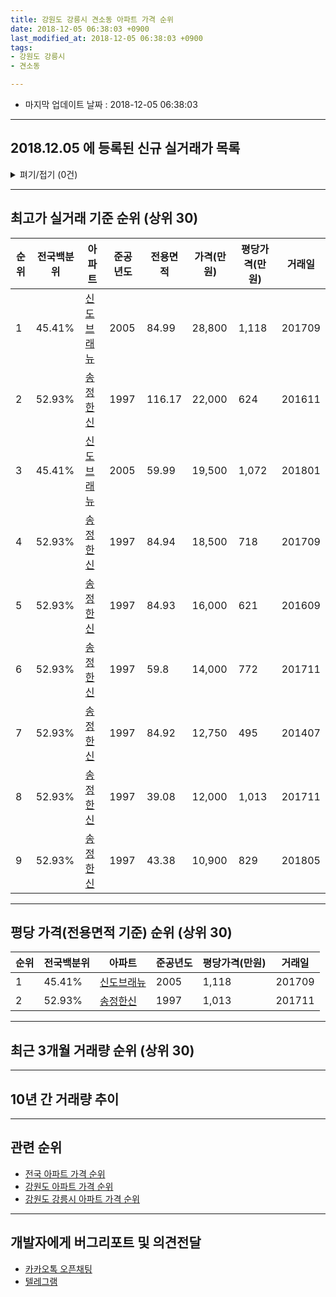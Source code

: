 ```yaml
---
title: 강원도 강릉시 견소동 아파트 가격 순위
date: 2018-12-05 06:38:03 +0900
last_modified_at: 2018-12-05 06:38:03 +0900
tags:
- 강원도 강릉시
- 견소동

---
```


* 마지막 업데이트 날짜 : 2018-12-05 06:38:03

---

## 2018.12.05 에 등록된 신규 실거래가 목록

<details>
<summary>펴기/접기 (0건)</summary>
<div markdown="1">

|아파트|전국백분위|준공년도|전용면적|가격(만원)|평당가격(만원)|거래일|
|---|---|---|---|---|---|---|
|없음|||||||


</div>
</details>

---

## 최고가 실거래 기준 순위 (상위 30)


|순위|전국백분위|아파트|준공년도|전용면적|가격(만원)|평당가격(만원)|거래일|
|---|---|---|---|---|---|---|---|
|1|45.41%|[신도브래뉴](https://search.naver.com/search.naver?query=%EA%B0%95%EC%9B%90%EB%8F%84+%EA%B0%95%EB%A6%89%EC%8B%9C+%EA%B2%AC%EC%86%8C%EB%8F%99+%EC%8B%A0%EB%8F%84%EB%B8%8C%EB%9E%98%EB%89%B4)|2005|84.99|28,800|1,118|201709|
|2|52.93%|[송정한신](https://search.naver.com/search.naver?query=%EA%B0%95%EC%9B%90%EB%8F%84+%EA%B0%95%EB%A6%89%EC%8B%9C+%EA%B2%AC%EC%86%8C%EB%8F%99+%EC%86%A1%EC%A0%95%ED%95%9C%EC%8B%A0)|1997|116.17|22,000|624|201611|
|3|45.41%|[신도브래뉴](https://search.naver.com/search.naver?query=%EA%B0%95%EC%9B%90%EB%8F%84+%EA%B0%95%EB%A6%89%EC%8B%9C+%EA%B2%AC%EC%86%8C%EB%8F%99+%EC%8B%A0%EB%8F%84%EB%B8%8C%EB%9E%98%EB%89%B4)|2005|59.99|19,500|1,072|201801|
|4|52.93%|[송정한신](https://search.naver.com/search.naver?query=%EA%B0%95%EC%9B%90%EB%8F%84+%EA%B0%95%EB%A6%89%EC%8B%9C+%EA%B2%AC%EC%86%8C%EB%8F%99+%EC%86%A1%EC%A0%95%ED%95%9C%EC%8B%A0)|1997|84.94|18,500|718|201709|
|5|52.93%|[송정한신](https://search.naver.com/search.naver?query=%EA%B0%95%EC%9B%90%EB%8F%84+%EA%B0%95%EB%A6%89%EC%8B%9C+%EA%B2%AC%EC%86%8C%EB%8F%99+%EC%86%A1%EC%A0%95%ED%95%9C%EC%8B%A0)|1997|84.93|16,000|621|201609|
|6|52.93%|[송정한신](https://search.naver.com/search.naver?query=%EA%B0%95%EC%9B%90%EB%8F%84+%EA%B0%95%EB%A6%89%EC%8B%9C+%EA%B2%AC%EC%86%8C%EB%8F%99+%EC%86%A1%EC%A0%95%ED%95%9C%EC%8B%A0)|1997|59.8|14,000|772|201711|
|7|52.93%|[송정한신](https://search.naver.com/search.naver?query=%EA%B0%95%EC%9B%90%EB%8F%84+%EA%B0%95%EB%A6%89%EC%8B%9C+%EA%B2%AC%EC%86%8C%EB%8F%99+%EC%86%A1%EC%A0%95%ED%95%9C%EC%8B%A0)|1997|84.92|12,750|495|201407|
|8|52.93%|[송정한신](https://search.naver.com/search.naver?query=%EA%B0%95%EC%9B%90%EB%8F%84+%EA%B0%95%EB%A6%89%EC%8B%9C+%EA%B2%AC%EC%86%8C%EB%8F%99+%EC%86%A1%EC%A0%95%ED%95%9C%EC%8B%A0)|1997|39.08|12,000|1,013|201711|
|9|52.93%|[송정한신](https://search.naver.com/search.naver?query=%EA%B0%95%EC%9B%90%EB%8F%84+%EA%B0%95%EB%A6%89%EC%8B%9C+%EA%B2%AC%EC%86%8C%EB%8F%99+%EC%86%A1%EC%A0%95%ED%95%9C%EC%8B%A0)|1997|43.38|10,900|829|201805|


---

## 평당 가격(전용면적 기준) 순위 (상위 30)


|순위|전국백분위|아파트|준공년도|평당가격(만원)|거래일|
|---|---|---|---|---|---|
|1|45.41%|[신도브래뉴](https://search.naver.com/search.naver?query=%EA%B0%95%EC%9B%90%EB%8F%84+%EA%B0%95%EB%A6%89%EC%8B%9C+%EA%B2%AC%EC%86%8C%EB%8F%99+%EC%8B%A0%EB%8F%84%EB%B8%8C%EB%9E%98%EB%89%B4)|2005|1,118|201709|
|2|52.93%|[송정한신](https://search.naver.com/search.naver?query=%EA%B0%95%EC%9B%90%EB%8F%84+%EA%B0%95%EB%A6%89%EC%8B%9C+%EA%B2%AC%EC%86%8C%EB%8F%99+%EC%86%A1%EC%A0%95%ED%95%9C%EC%8B%A0)|1997|1,013|201711|


---

## 최근 3개월 거래량 순위 (상위 30)


<div style="width:100%;">
    <canvas id="deal_count_ranking" height="250"></canvas>
</div>


<script>
new Chart(document.getElementById("deal_count_ranking"), {
    type: 'horizontalBar',
    data: {
        labels: ['신도브래뉴', '송정한신'],
        datasets: [{
            label: '실거래 수',
            data: [6, 1],
            borderColor: "rgba(255, 0, 128, 1)",
            backgroundColor: "rgba(255, 0, 128, 0.5)",
            fill: false,
        }]
    },
    options: {
        responsive: true,
        title: {
            display: true,
            text: '최근 3개월 거래량 순위'
        },
        tooltips: {
            mode: 'index',
            intersect: false,
            callbacks: {
                title: function(tooltipItems, data) {
                    return "실거래 수:";
                },
                label: function(tooltipItem, data) {
                    return data.labels[tooltipItem.index] + ": " + tooltipItem.xLabel;
                }
            }
        },
        hover: {
            mode: 'nearest',
            intersect: true
        },
        scales: {
            xAxes: [{
                display: true,
                scaleLabel: {
                    display: true,
                    labelString: '실거래 수'
                },
                ticks: {
                    suggestedMin: 0,
                }
            }],
            yAxes: [{
                display: true,
                ticks: {
                    autoSkip: false,
                    callback: function(value, index, values) {
                        if (value.length > 15)
                            return value.substr(0, 13) + "...";
                        else
                            return value;
                    }
                },
                scaleLabel: {
                    display: false,
                }
            }]
        }
    }
});

</script>


---

## 10년 간 거래량 추이


<div style="width:100%;">
    <canvas id="deal_progress" height="250"></canvas>
</div>

<script>
new Chart(document.getElementById("deal_progress"), {
    type: 'line',
    data: {
        labels: ['200812','200901','200902','200903','200904','200905','200906','200907','200908','200909','200910','200911','200912','201001','201002','201003','201004','201005','201006','201007','201008','201009','201010','201011','201012','201101','201102','201103','201104','201105','201106','201107','201108','201109','201110','201111','201112','201201','201202','201203','201204','201205','201206','201207','201208','201209','201210','201211','201212','201301','201302','201303','201304','201305','201306','201307','201308','201309','201310','201311','201312','201401','201402','201403','201404','201405','201406','201407','201408','201409','201410','201411','201412','201501','201502','201503','201504','201505','201506','201507','201508','201509','201510','201511','201512','201601','201602','201603','201604','201605','201606','201607','201608','201609','201610','201611','201612','201701','201702','201703','201704','201705','201706','201707','201708','201709','201710','201711','201712','201801','201802','201803','201804','201805','201806','201807','201808','201809','201810','201811','201812'],
        datasets: [{
            label: '실거래 수',
            pointRadius: 1,
            data: [6, 5, 3, 11, 14, 4, 7, 12, 15, 10, 11, 6, 2, 9, 11, 11, 12, 6, 13, 14, 6, 17, 20, 13, 16, 20, 25, 25, 21, 8, 12, 15, 18, 11, 12, 7, 6, 8, 17, 7, 10, 7, 9, 4, 7, 8, 12, 4, 9, 7, 12, 14, 6, 13, 12, 8, 13, 6, 7, 15, 7, 10, 10, 12, 10, 6, 6, 16, 12, 15, 12, 13, 11, 11, 9, 12, 9, 11, 13, 11, 8, 9, 8, 4, 9, 9, 7, 16, 11, 12, 11, 13, 7, 13, 6, 15, 8, 4, 10, 14, 17, 11, 15, 9, 12, 15, 4, 7, 5, 8, 5, 13, 8, 6, 4, 4, 3, 11, 5, 2, 0],
            borderColor: "rgba(255, 201, 14, 1)",
            backgroundColor: "rgba(255, 201, 14, 0.5)",
            fill: true,
        }]
    },
    options: {
        responsive: true,
        title: {
            display: true,
            text: '10년간 거래량 추이'
        },
        tooltips: {
            mode: 'index',
            intersect: false,
        },
        hover: {
            mode: 'nearest',
            intersect: true
        },
        scales: {
            xAxes: [{
                display: true,
                scaleLabel: {
                    display: true,
                    labelString: '년/월'
                }
            }],
            yAxes: [{
                display: true,
                ticks: {
                    suggestedMin: 0,
                },
                scaleLabel: {
                    display: true,
                    labelString: '실거래 수'
                }
            }]
        }
    }
});

</script>


---

## 관련 순위

- [전국 아파트 가격 순위](https://inasie.github.io/apt-ranking/전국)
- [강원도 아파트 가격 순위](https://inasie.github.io/apt-ranking/강원도)
- [강원도 강릉시 아파트 가격 순위](https://inasie.github.io/apt-ranking/강원도-강릉시)


---

## 개발자에게 버그리포트 및 의견전달

- [카카오톡 오픈채팅](https://open.kakao.com/o/gLJUAP4)
- [텔레그램](https://t.me/inasie)

